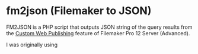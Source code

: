 # fm2json (Filemaker to JSON)

FM2JSON is a PHP script that outputs JSON string of the query results from the [Custom Web Publishing](http://www.google.com/url?sa=t&rct=j&q=cwp%20xml%20filemaker&source=web&cd=2&cad=rja&ved=0CDMQFjAB&url=http%3A%2F%2Fwww.filemaker.com%2Fsupport%2Fproduct%2Fdocs%2F12%2Ffms%2Ffms12_cwp_xml_en.pdf&ei=3HVJUN-cHc-VmQWm1YHYDQ&usg=AFQjCNFqBQ2NM8mA_XOzOaIuYUi7PbyAxQ) feature of Filemaker Pro 12 Server (Advanced).

I was originally using  
